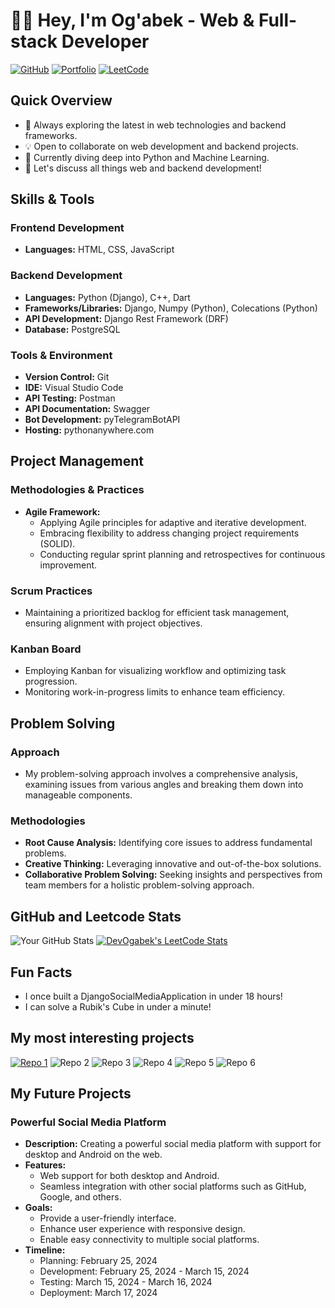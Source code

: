 # 👨‍💻 Hey, I'm Og'abek - Web & Full-stack Developer

[![GitHub](https://img.shields.io/badge/GitHub-Follow-black?style=flat-square&logo=github)](https://github.com/DevOgabek/)
[![Portfolio](https://img.shields.io/badge/Portfolio-Visit-brightgreen?style=flat-square)](https://github.com/DevOgabek)
[![LeetCode](https://img.shields.io/badge/LeetCode-Profile-orange?style=flat-square&logo=leetcode)](https://leetcode.com/DevOgabek/)

## Quick Overview
- 🌱 Always exploring the latest in web technologies and backend frameworks.
- 💡 Open to collaborate on web development and backend projects.
- 🤔 Currently diving deep into Python and Machine Learning.
- 💬 Let's discuss all things web and backend development!

## Skills & Tools

### Frontend Development
- **Languages:** HTML, CSS, JavaScript

### Backend Development
- **Languages:** Python (Django), C++, Dart
- **Frameworks/Libraries:** Django, Numpy (Python), Colecations (Python)
- **API Development:** Django Rest Framework (DRF)
- **Database:** PostgreSQL

### Tools & Environment
- **Version Control:** Git
- **IDE:** Visual Studio Code
- **API Testing:** Postman
- **API Documentation:** Swagger
- **Bot Development:** pyTelegramBotAPI
- **Hosting:** pythonanywhere.com

## Project Management

### Methodologies & Practices
- **Agile Framework:**
  - Applying Agile principles for adaptive and iterative development.
  - Embracing flexibility to address changing project requirements (SOLID).
  - Conducting regular sprint planning and retrospectives for continuous improvement.

### Scrum Practices
- Maintaining a prioritized backlog for efficient task management, ensuring alignment with project objectives.

### Kanban Board
- Employing Kanban for visualizing workflow and optimizing task progression.
- Monitoring work-in-progress limits to enhance team efficiency.

## Problem Solving

### Approach
- My problem-solving approach involves a comprehensive analysis, examining issues from various angles and breaking them down into manageable components.

### Methodologies
- **Root Cause Analysis:** Identifying core issues to address fundamental problems.
- **Creative Thinking:** Leveraging innovative and out-of-the-box solutions.
- **Collaborative Problem Solving:** Seeking insights and perspectives from team members for a holistic problem-solving approach.

## GitHub and Leetcode Stats
![Your GitHub Stats](https://github-readme-stats.vercel.app/api?username=DevOgabek&show_icons=true&theme=dark)
[![DevOgabek's LeetCode Stats](https://leetcode-stats.vercel.app/api?username=DevOgabek&theme=Dark)](https://github.com/JeremyTsaii/leetcode-stats)

## Fun Facts
- I once built a DjangoSocialMediaApplication in under 18 hours!
- I can solve a Rubik's Cube in under a minute!

## My most interesting projects

<a href="https://github.com">![Repo 1](https://github-readme-stats.vercel.app/api/pin/?username=DevOgabek&repo=DjangoSocialMediaApplication&theme=dark)</a>
![Repo 2](https://github-readme-stats.vercel.app/api/pin/?username=DevOgabek&repo=DjangoBlogPlatform&theme=dark)
![Repo 3](https://github-readme-stats.vercel.app/api/pin/?username=DevOgabek&repo=LeetCodeReputationRank&theme=dark)
![Repo 4](https://github-readme-stats.vercel.app/api/pin/?username=DevOgabek&repo=WikibotTelegram&theme=dark)
![Repo 5](https://github-readme-stats.vercel.app/api/pin/?username=DevOgabek&repo=TkinterCalculator&theme=dark)
![Repo 6](https://github-readme-stats.vercel.app/api/pin/?username=DevOgabek&repo=LeetCodePythonSolutions&theme=dark)

## My Future Projects

### Powerful Social Media Platform
- **Description:** Creating a powerful social media platform with support for desktop and Android on the web.
- **Features:**
  - Web support for both desktop and Android.
  - Seamless integration with other social platforms such as GitHub, Google, and others.
- **Goals:**
  - Provide a user-friendly interface.
  - Enhance user experience with responsive design.
  - Enable easy connectivity to multiple social platforms.
- **Timeline:**
  - Planning: February 25, 2024
  - Development: February 25, 2024 - March 15, 2024
  - Testing: March 15, 2024 - March 16, 2024
  - Deployment: March 17, 2024
